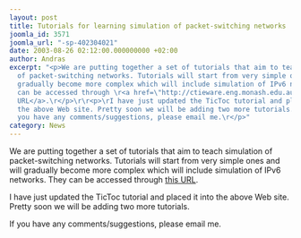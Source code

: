 ```yaml
---
layout: post
title: Tutorials for learning simulation of packet-switching networks
joomla_id: 3571
joomla_url: "-sp-402304021"
date: 2003-08-26 02:12:00.000000000 +02:00
author: Andras
excerpt: "<p>We are putting together a set of tutorials that aim to teach simulation
  of packet-switching networks. Tutorials will start from very simple ones and will
  gradually become more complex which will include simulation of IPv6 networks.\rThey
  can be accessed through \r<a href=\"http://ctieware.eng.monash.edu.au/twiki/bin/view/Simulation/Tutorials\">this
  URL</a>.\r</p>\r\r<p>\rI have just updated the TicToc tutorial and placed it into
  the above Web site. Pretty soon we will be adding two more tutorials.\r</p>\r\r<p>If
  you have any comments/suggestions, please email me.\r</p>"
category: News
---
```

<p>We are putting together a set of tutorials that aim to teach simulation of packet-switching networks. Tutorials will start from very simple ones and will gradually become more complex which will include simulation of IPv6 networks.
They can be accessed through
<a href="http://ctieware.eng.monash.edu.au/twiki/bin/view/Simulation/Tutorials">this URL</a>.
</p>

<p>
I have just updated the TicToc tutorial and placed it into the above Web site. Pretty soon we will be adding two more tutorials.
</p>

<p>If you have any comments/suggestions, please email me.
</p>
